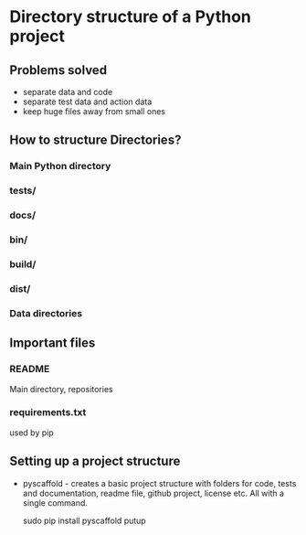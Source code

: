 
# Directory structure of a Python project

## Problems solved
- separate data and code
- separate test data and action data
- keep huge files away from small ones

## How to structure Directories?
### Main Python directory

### tests/

### docs/

### bin/

### build/

### dist/


### Data directories

## Important files

### README
Main directory, repositories 

### requirements.txt
used by pip

## Setting up a project structure
* pyscaffold - creates a basic project structure with folders for code, tests and documentation, readme file, github project, license etc. All with a single command.

    sudo pip install pyscaffold
    putup <projectname>

